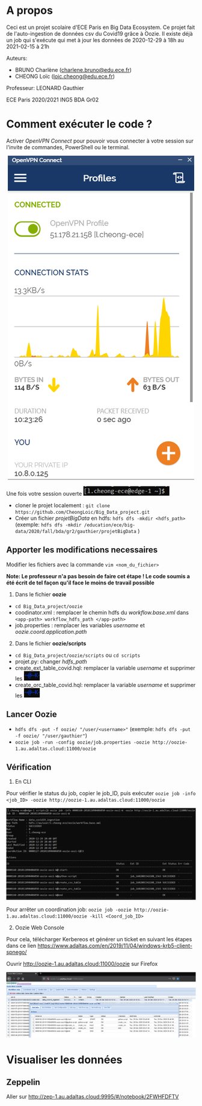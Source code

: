 # A propos
Ceci est un projet scolaire d'ECE Paris en Big Data Ecosystem. 
Ce projet fait de l'auto-ingestion de données csv du Covid19 grâce à Oozie.
Il existe déjà un job qui s'exécute qui met à jour les données de 2020-12-29 à 18h au 2021-02-15 à 21h

Auteurs:
- BRUNO Charlène (charlene.bruno@edu.ece.fr)
- CHEONG Loïc (loic.cheong@edu.ece.fr)

Professeur:
LEONARD Gauthier

ECE Paris 2020/2021
ING5 BDA Gr02

# Comment exécuter le code ?
Activer *OpenVPN Connect* pour pouvoir vous connecter à votre session sur l'invite de commandes, PowerShell ou le terminal.

<p align="center">
  <img src="img/OpenVPN.PNG">
</p>

Une fois votre session ouverte ![alt test](img/session.PNG) 
- cloner le projet localement : `git clone https://github.com/CheongLoic/Big_Data_project.git`
- Créer un fichier *projetBigData* en hdfs: `hdfs dfs -mkdir <hdfs_path>` (exemple: `hdfs dfs -mkdir /education/ece/big-data/2020/fall/bda/gr2/gauthier/projetBigData` )

## Apporter les modifications necessaires
Modifier les fichiers avec la commande `vim <nom_du_fichier>`

**Note: Le professeur n'a pas besoin de faire cet étape ! Le code soumis a été écrit de tel façon qu'il face le moins de travail possible**

1. Dans le fichier **oozie**
- `cd Big_Data_project/oozie`
- coodinator.xml : remplacer le chemin hdfs du *workflow.base.xml* dans `<app-path> workflow_hdfs_path </app-path>`
- job.properties : remplacer les variables *username* et *oozie.coord.application.path*

2. Dans le fichier **oozie/scripts**
- `cd Big_Data_project/oozie/scripts` ou `cd scripts`
- projet.py: changer *hdfs_path*
- create_ext_table_covid.hql: remplacer la variable *username* et supprimer les ![alt test](img/at_symbol.PNG) 
- create_orc_table_covid.hql: remplacer la variable *username* et supprimer les ![alt test](img/at_symbol.PNG) 


## Lancer Oozie
- `hdfs dfs -put -f oozie/ "/user/<username>"`  (exemple: `hdfs dfs -put -f oozie/ "/user/gauthier"`)
- `oozie job -run -config oozie/job.properties -oozie http://oozie-1.au.adaltas.cloud:11000/oozie`


## Vérification
1. En CLI

Pour vérifier le status du job, copier le job_ID, puis exécuter `oozie job -info <job_ID> -oozie http://oozie-1.au.adaltas.cloud:11000/oozie`

<p align="center">
  <img src="img/job_status_CLI.PNG">
</p>

Pour arrêter un coordination job: `oozie job -oozie http://oozie-1.au.adaltas.cloud:11000/oozie -kill <Coord_job_ID>`


2. Oozie Web Console

Pour cela, télécharger Kerbereos et générer un ticket en suivant les étapes dans ce lien https://www.adaltas.com/en/2019/11/04/windows-krb5-client-spnego/

Ouvrir http://oozie-1.au.adaltas.cloud:11000/oozie sur Firefox

<p align="center">
  <img src="img/job_status_web.PNG">
</p>

# Visualiser les données
## Zeppelin
Aller sur http://zep-1.au.adaltas.cloud:9995/#/notebook/2FWHFDFTV
